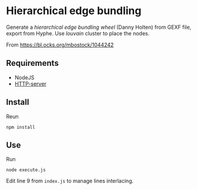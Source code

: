 # Hierarchical edge bundling

Generate a *hierarchical edge bundling wheel* (Danny Holten) from GEXF file, export from Hyphe. Use *louvain* cluster to place the nodes.

From https://bl.ocks.org/mbostock/1044242

## Requirements

- NodeJS
- [HTTP-server](https://www.npmjs.com/package/http-server)

## Install

Reun

```
npm install
```

## Use

Run

```
node execute.js
```

Edit line 9 from `index.js` to manage lines interlacing.